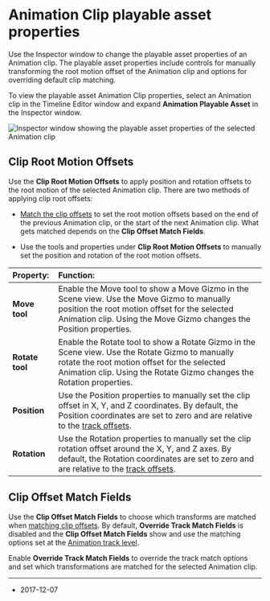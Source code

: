 # Animation Clip playable asset properties

Use the Inspector window to change the playable asset properties of an Animation clip. The playable asset properties include controls for manually transforming the root motion offset of the Animation clip and options for overriding default clip matching. 

To view the playable asset Animation Clip properties, select an Animation clip in the Timeline Editor window and expand **Animation Playable Asset** in the Inspector window.

![Inspector window showing the playable asset properties of the selected Animation clip](../uploads/Main/timeline_inspector_animation_clip_playable.png)

## Clip Root Motion Offsets

Use the **Clip Root Motion Offsets** to apply position and rotation offsets to the root motion of the selected Animation clip. There are two methods of applying clip root offsets: 

* [Match the clip offsets](TimelineMatchOffsets) to set the root motion offsets based on the end of the previous Animation clip, or the start of the next Animation clip. What gets matched depends on the **Clip Offset Match Fields**.

* Use the tools and properties under **Clip Root Motion Offsets** to manually set the position and rotation of the root motion offsets. 

|**Property:** |**Function:** |
|:---|:---|
|__Move tool__| Enable the Move tool to show a Move Gizmo in the Scene view. Use the Move Gizmo to manually position the root motion offset for the selected Animation clip. Using the Move Gizmo changes the Position properties. |
|__Rotate tool__ | Enable the Rotate tool to show a Rotate Gizmo in the Scene view. Use the Rotate Gizmo to manually rotate the root motion offset for the selected Animation clip. Using the Rotate Gizmo changes the Rotation properties. |
|__Position__ | Use the Position properties to manually set the clip offset in X, Y, and Z coordinates. By default, the Position coordinates are set to zero and are relative to the [track offsets](TimelineAnimationTrackProperties). |
|__Rotation__ | Use the Rotation properties to manually set the clip rotation offset around the X, Y, and Z axes. By default, the Rotation coordinates are set to zero and are relative to the [track offsets](TimelineAnimationTrackProperties). |

## Clip Offset Match Fields

Use the **Clip Offset Match Fields** to choose which transforms are matched when [matching clip offsets](TimelineMatchOffsets). By default, **Override Track Match Fields** is disabled and the **Clip Offset Match Fields** show and use the matching options set at the [Animation track level](TimelineAnimationTrackProperties).

Enable **Override Track Match Fields** to override the track match options and set which transformations are matched for the selected Animation clip.

---
* <span class="page-edit">2017-12-07  <!-- include IncludeTextNewPageSomeEdit --></span>

